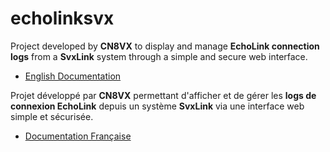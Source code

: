 # echolinksvx

Project developed by **CN8VX** to display and manage **EchoLink connection logs** from a **SvxLink** system through a simple and secure web interface.
- [English Documentation](README_EN.md)

Projet développé par **CN8VX** permettant d'afficher et de gérer les **logs de connexion EchoLink** depuis un système **SvxLink** via une interface web simple et sécurisée.
- [Documentation Française](README_FR.md)
